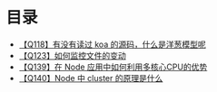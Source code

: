 # 目录
+ [【Q118】有没有读过 koa 的源码，什么是洋葱模型呢](119.html)
+ [【Q123】如何监控文件的变动](124.html)
+ [【Q139】在 Node 应用中如何利用多核心CPU的优势](140.html)
+ [【Q140】Node 中 cluster 的原理是什么](141.html)